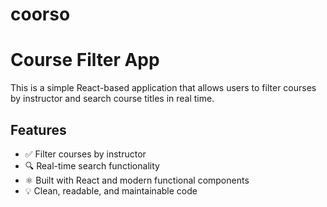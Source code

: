 # coorso
# Course Filter App

This is a simple React-based application that allows users to filter courses by instructor and search course titles in real time.

## Features

- ✅ Filter courses by instructor
- 🔍 Real-time search functionality
- ⚛️ Built with React and modern functional components
- 💡 Clean, readable, and maintainable code

